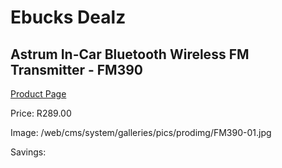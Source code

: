 
# Ebucks Dealz
## Astrum In-Car Bluetooth Wireless FM Transmitter - FM390
[Product Page](https://www.ebucks.com/web/shop/productSelected.do?prodId=1207233218&catId=1207273786)

Price: R289.00

Image: /web/cms/system/galleries/pics/prodimg/FM390-01.jpg

Savings: 


	